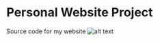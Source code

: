 # Personal Website Project
Source code for my website
![alt text](https://github.com/Aftersol/personal_website/blob/main/dev-documents/assets/images/sample_homepage.png?raw=true)
